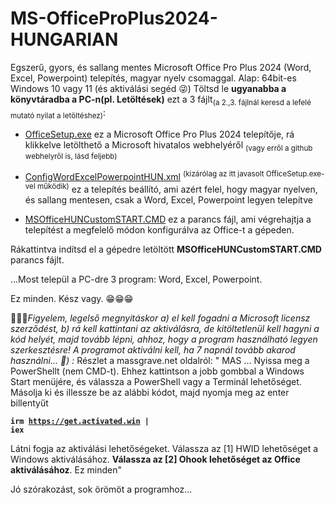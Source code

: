 # MS-OfficeProPlus2024-HUNGARIAN

Egszerű, gyors, és sallang mentes Microsoft Office Pro Plus 2024 (Word, Excel, Powerpoint) telepítés, magyar nyelv csomaggal. Alap: 64bit-es Windows 10 vagy 11 (és aktiválási segéd 😜)
Töltsd le <b>ugyanabba a könyvtáradba a PC-n(pl. Letöltések)</b> ezt a 3 fájlt<sub>(a 2.,3. fájlnál keresd a lefelé mutató nyilat a letöltéshez)</sub>:

- <a download href="https://c2rsetup.officeapps.live.com/c2r/download.aspx?ProductreleaseID=ProPlus2024Retail&platform=x64&language=hu-hu&version=O16GA">OfficeSetup.exe</a> 
  ez a Microsoft Office Pro Plus 2024 telepítője, rá klikkelve letölthető a Microsoft hivatalos webhelyéről <sub>(vagy erről a github webhelyről is, lásd feljebb)</sub>
     
- <a download href="configWordExcelPowerpointHUN.xml">ConfigWordExcelPowerpointHUN.xml</a> <sup>(kizárólag az itt javasolt OfficeSetup.exe-vel működik)</sup> 
  ez a telepítés beállító, ami azért felel, hogy magyar nyelven, és sallang mentesen, csak a Word, Excel, Powerpoint legyen telepítve

- <a download href="MSOfficeHUNCustomSTART.CMD">MSOfficeHUNCustomSTART.CMD</a>
  ez a parancs fájl, ami végrehajtja a telepítést a megfelelő módon konfigurálva az Office-t a gépeden.

Rákattintva indítsd el a gépedre letöltött <b>MSOfficeHUNCustomSTART.CMD</b> parancs fájlt.

...Most települ a PC-dre 3 program: Word, Excel, Powerpoint.

Ez minden. Kész vagy. &#128513;&#128513;&#128513;

&#128294;&#128294;&#128294;<i>Figyelem, legelső megnyitáskor a) el kell fogadni a Microsoft licensz szerződést, b) rá kell kattintani az aktiválásra, de kitöltetlenül kell hagyni a kód helyét, majd tovább lépni, ahhoz, hogy a program használható legyen szerkesztésre! A programot aktiválni kell, ha 7 napnál tovább akarod használni... &#128273;) :</i>
Részlet a massgrave.net oldalról:
<quote>" MAS
 ...
 Nyissa meg a PowerShellt (nem CMD-t).  Ehhez kattintson a jobb gombbal a Windows Start menüjére, és válassza a PowerShell vagy a Terminál lehetőséget.
 Másolja ki és illessze be az alábbi kódot, majd nyomja meg az enter billentyűt

<b><code>irm https://get.activated.win |  iex</code></b>

 Látni fogja az aktiválási lehetőségeket.  Válassza az [1] HWID lehetőséget a Windows aktiválásához.  <b>Válassza az [2] Ohook lehetőséget az Office aktiválásához</b>.
 Ez minden"
 </quote>

Jó szórakozást, sok örömöt a programhoz...
